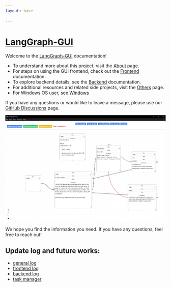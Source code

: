 ```yaml
---
layout: base

---
```


# [LangGraph-GUI](https://github.com/LangGraph-GUI/LangGraph-GUI/)

Welcome to the [LangGraph-GUI](https://github.com/LangGraph-GUI/LangGraph-GUI/) documentation!

- To understand more about this project, visit the [About](/About) page.
- For steps on using the GUI frontend, check out the [Frontend](/Frontend) documentation.
- To explore backend details, see the [Backend](/Backend) documentation.
- For additional resources and related side projects, visit the [Others](/Others) page.
- For Windows OS user, see [Windows](/Others/Windows)

If you have any questions or would like to leave a message, please use our [GitHub Discussions](https://github.com/LangGraph-GUI/LangGraph-GUI/discussions) page.

![LangGraph-GUI](/cover.webp)

We hope you find the information you need. If you have any questions, feel free to reach out!


## Update log and future works:
* [general log](https://github.com/LangGraph-GUI/LangGraph-GUI/blob/main/CHANGELOG.md)
* [frontend log](https://github.com/LangGraph-GUI/LangGraph-GUI-frontend/blob/main/CHANGELOG.md)
* [backend log](https://github.com/LangGraph-GUI/LangGraph-GUI-backend/blob/main/CHANGELOG.md)
* [task manager](https://github.com/orgs/LangGraph-GUI/projects)
